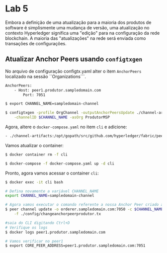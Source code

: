 # Lab 5
Embora a definição de uma atualização para a maioria dos produtos de software é simplismente uma mudança de versão, uma atualização no contexto Hyperledger significa uma "edição" para na configuração da rede blockchain. A maioria das "atualizações" na rede será enviada como transações de configurações.

## Atualizar Anchor Peers usando ``configtxgen``
No arquivo de configuração configtx.yaml alter o item ``AnchorPeers`` localizado na sessão ``Organizations```.

~~~txt
AnchorPeers:
    - Host: peer1.produtor.sampledomain.com
        Port: 7051
~~~

~~~sh
$ export CHANNEL_NAME=sampledomain-channel

$ configtxgen -profile OrgChannel -outputAnchorPeersUpdate ./channel-artifacts/changeanchorpeerprodutor.tx \
    -channelID $CHANNEL_NAME -asOrg ProdutorMSP
~~~

Agora, altere o ``docker-compose.yaml`` no item ``cli`` e adicione:
~~~txt
- ./channel-artifacts:/opt/gopath/src/github.com/hyperledger/fabric/peer/config/
~~~

Vamos atualizar o container:
~~~sh
$ docker container rm -f cli

$ docker-compose -f docker-compose.yaml up -d cli
~~~

Pronto, agora vamos acessar o container ``cli``:
~~~sh
$ docker exec -it cli bash

# Defina novamente a variável CHANNEL_NAME
export CHANNEL_NAME=sampledomain-channel

# Agora vamos executar o comando referente a nossa Anchor Peer criado anterioremente
$ peer channel update -o orderer.sampledomain.com:7050 -c $CHANNEL_NAME \
    -f ./config/changeanchorpeerprodutor.tx

#saia do CLI digitando Ctrl+D
# Verifique os logs
$ docker logs peer1.produtor.sampledomain.com

# Vamos verificar no peer1
$ export CORE_PEER_ADDRESS=peer1.produtor.sampledomain.com:7051
~~~
